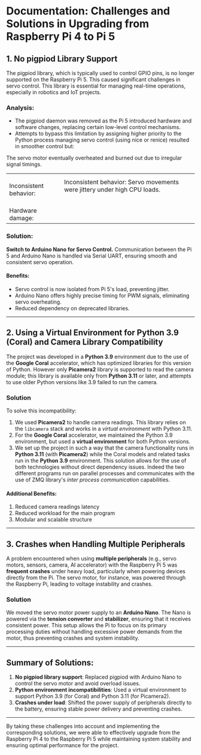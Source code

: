 # Documentation: Challenges and Solutions in Upgrading from Raspberry Pi 4 to Pi 5

## 1. No **pigpiod** Library Support
The pigpiod library, which is typically used to control GPIO pins, is no longer supported on the Raspberry Pi 5. This caused significant challenges in servo control. This library is essential for managing real-time operations, especially in robotics and IoT projects.
### Analysis:
- The pigpiod daemon was removed as the Pi 5 introduced hardware and software changes, replacing certain low-level control mechanisms.
- Attempts to bypass this limitation by assigning higher priority to the Python process managing servo control (using nice or renice) resulted in smoother control but:
<table>
<tr><td><br>Inconsistent behavior:</br></td><td>Inconsistent behavior: Servo movements were jittery under high CPU loads.</td></tr>
<tr><td><br>Hardware damage:</br></td>The servo motor eventually overheated and burned out due to irregular signal timings.<td></td></tr>
</table>

### Solution:
<b>Switch to Arduino Nano for Servo Control.</b> Communication between the Pi 5 and Arduino Nano is handled via Serial UART, ensuring smooth and consistent servo operation.

#### Benefits:
- Servo control is now isolated from Pi 5's load, preventing jitter.
- Arduino Nano offers highly precise timing for PWM signals, eliminating servo overheating.
- Reduced dependency on deprecated libraries.


---

## 2. Using a Virtual Environment for Python 3.9 (Coral) and Camera Library Compatibility
The project was developed in a **Python 3.9** environment due to the use of the **Google Coral** accelerator, which has optimized libraries for this version of Python. However only **Picamera2** library is supported to read the camera module; this library is available only from **Python 3.11** or later, and attempts to use older Python versions like 3.9 failed to run the camera.

### **Solution**
To solve this incompatibility:
1. We used **Picamera2** to handle camera readings. This library relies on the `libcamera` stack and works in a <i>virtual environment</i> with Python 3.11.
2. For the **Google Coral** accelerator, we maintained the Python 3.9 environment, but used a **virtual environment** for both Python versions.
3. We set up the project in such a way that the camera functionality runs in **Python 3.11** (with **Picamera2**) while the Coral models and related tasks run in the **Python 3.9** environment. This solution allows for the use of both technologies without direct dependency issues. Indeed the two different programs run on parallel processes and communicates with the use of ZMQ library's <i>inter process communication</i> capabilities.

#### Additional Benefits:
1. Reduced camera readings latency
2. Reduced workload for the main program
3. Modular and scalable structure

---

## 3. Crashes when Handling Multiple Peripherals
A problem encountered when using **multiple peripherals** (e.g., servo motors, sensors, camera, AI accelerator) with the Raspberry Pi 5 was **frequent crashes** under heavy load, particularly when powering devices directly from the Pi. The servo motor, for instance, was powered through the Raspberry Pi, leading to voltage instability and crashes.

### **Solution**
We moved the servo motor power supply to an **Arduino Nano**. The Nano is powered via the **tension converter** and **stabilizer**, ensuring that it receives consistent power. This setup allows the Pi to focus on its primary processing duties without handling excessive power demands from the motor, thus preventing crashes and system instability.

---

## Summary of Solutions:
1. **No pigpiod library support**: Replaced pigpiod with Arduino Nano to control the servo motor and avoid overload issues.
2. **Python environment incompatibilities**: Used a virtual environment to support Python 3.9 (for Coral) and Python 3.11 (for Picamera2).
3. **Crashes under load**: Shifted the power supply of peripherals directly to the battery, ensuring stable power delivery and preventing crashes.

---

By taking these challenges into account and implementing the corresponding solutions, we were able to effectively upgrade from the Raspberry Pi 4 to the Raspberry Pi 5 while maintaining system stability and ensuring optimal performance for the project.
